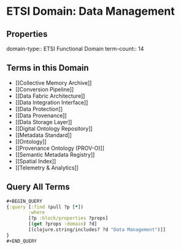 # ETSI Domain: Data Management

## Properties
domain-type:: ETSI Functional Domain
term-count:: 14

## Terms in this Domain

- [[Collective Memory Archive]]
- [[Conversion Pipeline]]
- [[Data Fabric Architecture]]
- [[Data Integration Interface]]
- [[Data Protection]]
- [[Data Provenance]]
- [[Data Storage Layer]]
- [[Digital Ontology Repository]]
- [[Metadata Standard]]
- [[Ontology]]
- [[Provenance Ontology (PROV-O)]]
- [[Semantic Metadata Registry]]
- [[Spatial Index]]
- [[Telemetry & Analytics]]

## Query All Terms
```clojure
#+BEGIN_QUERY
{:query [:find (pull ?p [*])
        :where
        [?p :block/properties ?props]
        [(get ?props :domain) ?d]
        [(clojure.string/includes? ?d "Data Management")]]
}
#+END_QUERY
```